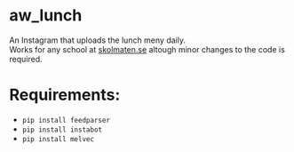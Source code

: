 # aw_lunch
An Instagram that uploads the lunch meny daily.  
Works for any school at [skolmaten.se](https://skolmaten.se/) altough minor changes to the code is required.

# Requirements:
- ```pip install feedparser```
- ```pip install instabot```
- ```pip install melvec```
